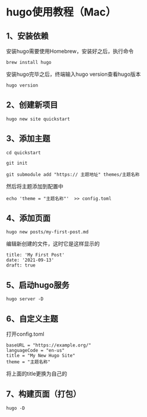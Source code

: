 # hugo使用教程（Mac）

## 1、安装依赖

安装hugo需要使用Homebrew，安装好之后，执行命令

    brew install hugo

安装hugo完毕之后，终端输入hugo version查看hugo版本

    hugo version

## 2、创建新项目

    hugo new site quickstart

## 3、添加主题

    cd quickstart
    
    git init

    git submodule add "https:// 主题地址" themes/主题名称

然后将主题添加到配置中

    echo 'theme = "主题名称"'  >> config.toml

## 4、添加页面

    hugo new posts/my-first-post.md

编辑新创建的文件，这时它是这样显示的

    title: 'My First Post'
    date: '2021-09-13'
    draft: true

## 5、启动hugo服务

    hugo server -D

## 6、自定义主题

打开config.toml

    baseURL = "https://example.org/"
    languageCode = "en-us"
    title = "My New Hugo Site"
    theme = "主题名称"

将上面的title更换为自己的

## 7、构建页面（打包）

    hugo -D